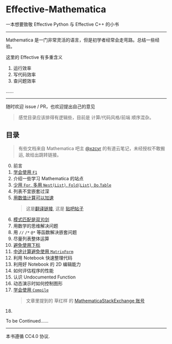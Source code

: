 # Effective-Mathematica

一本想要致敬 Effective Python 与 Effective C++ 的小书

---

Mathematica 是一门非常灵活的语言，但是初学者经常会走弯路。总结一些经验。

这里的 Effective 有多重含义

1. 运行效率
2. 写代码效率
3. 查问题效率

......

---

随时欢迎 issue / PR，也欢迎提出自己的意见

> 感觉目录应该排得有逻辑些，目前是 计算/代码风格/前端 顺序混杂。

## 目录

> 有些文档来自 Mathematica 吧主 [@xzcyr](https://tieba.baidu.com/home/main?un=xzcyr&fr=pb&ie=utf-8&id=tb.1.97f870a7.VX3kQRtEwUdCtKkQtAWhQg) 的有道云笔记，未经授权不敢搬运, 故给出跳转链接。

0. 前言
1. [学会使用 `F1`](https://note.youdao.com/ynoteshare1/index.html?id=abd51087f44c0b6a41ff6022d549dc41&type=note)
1. 介绍一些学习 Mathematica 的站点
2. [少用 `For`, 多用 `Nest(List)`, `Fold(List)`, `Do`,`Table`](https://note.youdao.com/ynoteshare1/index.html?id=7334ad886b97de3565d59beea50b5350&type=note)
3. 列表不宜嵌套过深
4. [用数值计算可以加速](https://blog.wolfram.com/2011/12/07/10-tips-for-writing-fast-mathematica-code/)
    > 这是[翻译链接](https://www.cnblogs.com/mymma/archive/2012/08/27/2659007.html), 这是 [贴吧帖子](https://tieba.baidu.com/p/2186436530)
5. [模式匹配是双刃剑](https://blog.wolfram.com/2011/12/07/10-tips-for-writing-fast-mathematica-code/)
6. 用数学的思维解决问题
7. 用 `//` `/*` `@*` 等函数解决嵌套问题
8. 尽量列表整体运算
9. [避免使用下标](https://note.youdao.com/ynoteshare1/index.html?id=dd90460ca2083dffb8c19078e900a815&type=note)
10. [中途计算避免使用 `MatrixForm`](https://note.youdao.com/ynoteshare1/index.html?id=d0a57819857f2771ca669eb54819e3d1&type=note)
11. 利用 Notebook 快速整理代码
12. 利用好 Notebook 的 2D 编辑能力
13. 如何评估程序的性能
14. 认识 Undocumented Function
15. 动态演示时如何控制图形
16. [学会使用 `Compile`](https://note.youdao.com/ynoteshare1/index.html?id=bf2a031f7d0d69064941032c7857dfd1&type=note)
    > 文章里提到的 草红样 的 [MathematicaStackExchange 账号](https://mathematica.stackexchange.com/users/2090/chyanog)
17. 


To be Continued......

---

本书遵循 CC4.0 协议.
